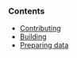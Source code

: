 ### Contents
- [Contributing](contributing.md)
- [Building](building.md)
- [Preparing data](preparing-data.md)